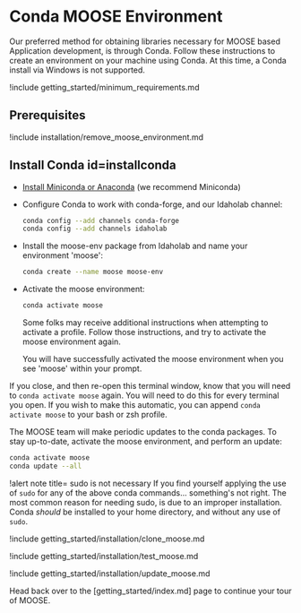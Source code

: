# Conda MOOSE Environment

Our preferred method for obtaining libraries necessary for MOOSE based Application development, is through Conda. Follow these instructions to create an environment on your machine using Conda. At this time, a Conda install via Windows is not supported.

!include getting_started/minimum_requirements.md

## Prerequisites

!include installation/remove_moose_environment.md

## Install Conda id=installconda

- [Install Miniconda or Anaconda](https://docs.conda.io/projects/conda/en/latest/user-guide/install/index.html) (we recommend Miniconda)

- Configure Conda to work with conda-forge, and our Idaholab channel:

  ```bash
  conda config --add channels conda-forge
  conda config --add channels idaholab
  ```

- Install the moose-env package from Idaholab and name your environment 'moose':

  ```bash
  conda create --name moose moose-env
  ```

- Activate the moose environment:

  ```bash
  conda activate moose
  ```

  Some folks may receive additional instructions when attempting to activate a profile. Follow those instructions, and try to activate the moose environment again.

  You will have successfully activated the moose environment when you see 'moose' within your prompt.

If you close, and then re-open this terminal window, know that you will need to `conda activate moose` again. You will need to do this for every terminal you open. If you wish to make this automatic, you can append `conda activate moose` to your bash or zsh profile.

The MOOSE team will make periodic updates to the conda packages. To stay up-to-date, activate the moose environment, and perform an update:

```bash
conda activate moose
conda update --all
```

!alert note title= sudo is not necessary
If you find yourself applying the use of `sudo` for any of the above conda commands... something's not right. The most common reason for needing sudo, is due to an improper installation. Conda *should* be installed to your home directory, and without any use of `sudo`.

!include getting_started/installation/clone_moose.md

!include getting_started/installation/test_moose.md

!include getting_started/installation/update_moose.md

Head back over to the [getting_started/index.md] page to continue your tour of MOOSE.
